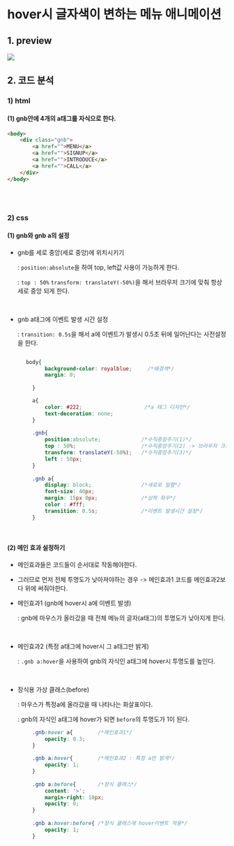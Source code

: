 # hover시 글자색이 변하는 메뉴 애니메이션

## 1. preview

<img src="https://j.gifs.com/5Qkq6K.gif" />


## 2. 코드 분석

### 1) html

#### (1) gnb안에 4개의 a태그를 자식으로 한다.
```html
<body>
    <div class="gnb"> 
        <a href="">MENU</a>
        <a href="">SIGNUP</a>
        <a href="">INTRODUCE</a>
        <a href="">CALL</a>
    </div>
</body>

```

<br/><br/>

### 2) css

#### (1) gnb와 gnb a의 설정
- gnb를 세로 중앙(세로 중앙)에 위치시키기

  : `position:absolute`을 하여 top, left값 사용이 가능하게 한다.
  
  : `top : 50%` `transform: translateY(-50%)`을 해서 브라우저 크기에 맞춰 항상 세로 중앙 되게 한다.

<br/>

- gnb a태그에 이벤트 발생 시간 설정

  : `transition: 0.5s`을 해서 a에 이벤트가 발생시 0.5초 뒤에 일어난다는 사전설정을 한다.

```css

      body{
            background-color: royalblue;     /*배경색*/
            margin: 0;
            
        }

        a{
            color: #222;                    /*a 태그 디자인*/
            text-decoration: none;
        }
        
        .gnb{
            position:absolute;             /*수직중앙주기(1)*/
            top : 50%;                     /*수직중앙주기(2) -> 브라우저 크기에 맞춰 항상 중앙*/
            transform: translateY(-50%);   /*수직중앙주기(3)*/
            left : 50px;
        }
        
        .gnb a{
            display: block;                /*새로로 일렬*/
            font-size: 40px;
            margin: 15px 0px;              /*상하 좌우*/
            color : #fff;
            transition: 0.5s;              /*이벤트 발생시간 설정*/
        }

```

<br/>

#### (2) 메인 효과 설정하기
- 메인효과들은 코드들이 순서대로 작동해야한다.
- 그러므로 먼저 전체 투명도가 낮아져야하는 경우 -> 메인효과1 코드를 메인효과2보다 위에 써줘야한다.

- 메인효과1 (gnb에 hover시 a에 이벤트 발생)
  
  : gnb에 마우스가 올라갔을 때 전체 메뉴의 글자(a태그)의 투명도가 낮아지게 한다.

<br/>

- 메인효과2 (특정 a태그에 hover시 그 a태그만 밝게)

  : `.gnb a:hover`을 사용하여 gnb의 자식인 a태그에 hover시 투명도를 높인다.
  
<br/>

- 장식용 가상 클래스(before)

  :  마우스가 특정a에 올라갔을 때 나타나는 화살표이다.
  
  : gnb의 자식인 a태그에 hover가 되면 `before`의 투명도가 1이 된다.
  
```css
        .gnb:hover a{        /*메인효과1*/
            opacity: 0.3;   
        }
        
        .gnb a:hover{        /*메인효과2 : 특정 a만 밝게*/
            opacity: 1;
        }
        
        .gnb a:before{       /*장식 클래스*/
            content: '>';
            margin-right: 10px;
            opacity: 0;
        }
       
        .gnb a:hover:before{ /*장식 클래스에 hover이벤트 적용*/
            opacity: 1;
        }

```















